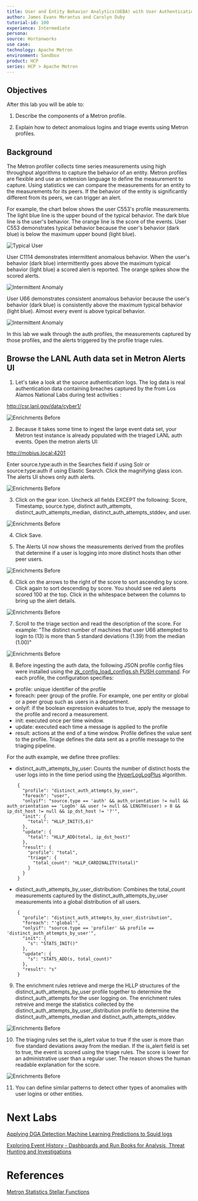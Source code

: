 ```yaml
---
title: User and Entity Behavior Analytics(UEBA) with User Authentication Events
author: James Evans Morantus and Carolyn Duby
tutorial-id: 100
experience: Intermediate
persona: 
source: Hortonworks
use case: 
technology: Apache Metron
environment: Sandbox
product: HCP
series: HCP > Apache Metron
---
```


## Objectives

After this lab you will be able to:

1. Describe the components of a Metron profile.

2. Explain how to detect anomalous logins and triage events using Metron profiles.

## Background

The Metron profiler collects time series measurements using high throughput algorithms to capture the behavior of an entity.  Metron profiles are flexible and use an extension language to define the measurement to capture.   Using statistics we can compare the measurements for an entity to the measurements for its peers.  If the behavior of the entity is significantly different from its peers, we can trigger an alert.

For example, the chart below shows the user C553's profile measurements.   The light blue line is the upper bound of the typical behavior.  The dark blue line is the user's behavior.   The orange line is the score of the events.   User C553 demonstrates typical behavior because the user's behavior (dark blue) is below the maximum upper bound (light blue).  

![Typical User](profilingauthlogs_imgs/typical_user.png)

User C1114 demonstrates intermittent anomalous behavior.  When the user's behavior (dark blue) intermittently goes above the maximum typical behavior (light blue) a scored alert is reported.  The orange spikes show the scored alerts.     

![Intermittent Anomaly](profilingauthlogs_imgs/intermittent_anomaly.png)
 
User U66 demonstrates consistent anomalous behavior because the user's behavior (dark blue) is consistently above the maximum typical behavior (light blue).  Almost every event is above typical behavior.   

![Intermittent Anomaly](profilingauthlogs_imgs/continuous_anomaly.png)

In this lab we walk through the auth profiles, the measurements captured by those profiles, and the alerts triggered by the profile triage rules. 

## Browse the LANL Auth data set in Metron Alerts UI

1. Let's take a look at the source authentication logs.  The log data is real authentication data containing breaches captured by the from Los Alamos National Labs during test activities :

http://csr.lanl.gov/data/cyber1/

![Enrichments Before](profilingauthlogs_imgs/lanl.png)

2. Because it takes some time to ingest the large event data set, your Metron test instance is already populated with the triaged LANL auth events.  Open the metron alerts UI:

http://mobius.local:4201

Enter source.type:auth in the Searches field if using Solr or source:type:auth if using Elastic Search. Click the magnifying glass icon.  The alerts UI shows only auth alerts.

![Enrichments Before](profilingauthlogs_imgs/01_alerts_ui_auth_alerts.png)

3. Click on the gear icon.  Uncheck all fields EXCEPT the following:
Score, Timestamp, source.type, distinct auth_attempts, distinct_auth_attempts_median, distinct_auth_attempts_stddev, and user.

![Enrichments Before](profilingauthlogs_imgs/02_select_auth_fields.png)

4. Click Save.

5. The Alerts UI now shows the measurements derived from the profiles that determine if a user is logging into more distinct hosts than other peer users. 

![Enrichments Before](profilingauthlogs_imgs/03_show_auth_measurements.png)

6. Click on the arrows to the right of the score to sort ascending by score.   Click again to sort descending by score.  You should see red alerts scored 100 at the top.  Click in the whitespace between the columns to bring up the alert details.

![Enrichments Before](profilingauthlogs_imgs/04_auth_high_score_alert_details.png)

7. Scroll to the triage section and read the description of the score.   For example: "The distinct number of machines that user U66 attempted to login to (13) is more than 5 standard deviations (1.39) from the median (1.00)"

![Enrichments Before](profilingauthlogs_imgs/05_auth_triage_details.png)

8. Before ingesting the auth data, the following JSON profile config files were installed using the [zk_config_load_configs.sh PUSH command](https://docs.hortonworks.com/HDPDocuments/HCP1/HCP-1.6.1/runbook/content/creating_a_profile.html).  For each profile, the configuration specifies:
* profile: unique identifier of the profile
* foreach: peer group of the profile.  For example, one per entity or global or a peer group such as users in a department.
* onlyif: if the boolean expression evaluates to true, apply the message to the profile and record a measurement.
* init: executed once per time window.
* update: executed each time a message is applied to the profile
* result: actions at the end of a time window.  Profile defines the value sent to the profile.  Triage defines the data sent as a profile message to the triaging pipeline.

For the auth example, we define three profiles:

* distinct_auth_attempts_by_user: Counts the number of distinct hosts the user logs into in the time period using the [HyperLogLogPlus](https://metron.apache.org/current-book/metron-analytics/metron-statistics/HLLP.html) algorithm.

```
    {
      "profile": "distinct_auth_attempts_by_user",
      "foreach": "user",
      "onlyif": "source.type == 'auth' && auth_orientation != null && auth_orientation == 'LogOn' && user != null && LENGTH(user) > 0 && ip_dst_host != null && ip_dst_host != '?'",
      "init": {
        "total": "HLLP_INIT(5,6)"
      },
      "update": {
        "total": "HLLP_ADD(total, ip_dst_host)"
      },
      "result": {
        "profile": "total",
        "triage": {
          "total_count": "HLLP_CARDINALITY(total)"
        }
      }
    }
``` 

* distinct_auth_attempts_by_user_distribution: Combines the total_count measurements captured by the distinct_auth_attempts_by_user measurements into a global distribution of all users.
```
    {
      "profile": "distinct_auth_attempts_by_user_distribution",
      "foreach": "'global'",
      "onlyif": "source.type == 'profiler' && profile == 'distinct_auth_attempts_by_user'",
      "init": {
        "s": "STATS_INIT()"
      },
      "update": {
        "s": "STATS_ADD(s, total_count)"
      },
      "result": "s"
    }
```

9.  The enrichment rules retrieve and merge the HLLP structures of the distinct_auth_attempts_by_user profile together to determine the distinct_auth_attempts for the user logging on.  The enrichment rules retreive and merge the statistics collected by the distinct_auth_attempts_by_user_distribution profile to determine the distinct_auth_attempts_median and distinct_auth_attempts_stddev.

![Enrichments Before](profilingauthlogs_imgs/06_auth_enrichment.png)

10.  The triaging rules set the is_alert value to true if the user is more than five standard deviations away from the median.  If the is_alert field is set to true, the event is scored using the triage rules.  The score is lower for an administrative user than a regular user.  The reason shows the human readable explanation for the score.

![Enrichments Before](profilingauthlogs_imgs/07_auth_triage.png)

11. You can define similar patterns to detect other types of anomalies with user logins or other entities.

# Next Labs
[Applying DGA Detection Machine Learning Predictions to Squid logs](../08_DGADetectionModelAsService/tutorial.md)

[Exploring Event History - Dashboards and Run Books for Analysis, Threat Hunting and Investigations](../07_ExploringEventHistory/tutorial.md)

# References 
[Metron Statistics Stellar Functions](https://metron.apache.org/current-book/metron-analytics/metron-statistics/index.html)
